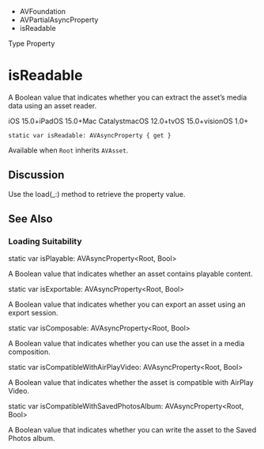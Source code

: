 

- AVFoundation
- AVPartialAsyncProperty
-  isReadable 

Type Property

# isReadable

A Boolean value that indicates whether you can extract the asset’s media data using an asset reader.

iOS 15.0+iPadOS 15.0+Mac CatalystmacOS 12.0+tvOS 15.0+visionOS 1.0+

``` source
static var isReadable: AVAsyncProperty { get }
```

Available when `Root` inherits `AVAsset`.

## Discussion

Use the load(_:) method to retrieve the property value.

## See Also

### Loading Suitability

static var isPlayable: AVAsyncProperty&lt;Root, Bool>

A Boolean value that indicates whether an asset contains playable content.

static var isExportable: AVAsyncProperty&lt;Root, Bool>

A Boolean value that indicates whether you can export an asset using an export session.

static var isComposable: AVAsyncProperty&lt;Root, Bool>

A Boolean value that indicates whether you can use the asset in a media composition.

static var isCompatibleWithAirPlayVideo: AVAsyncProperty&lt;Root, Bool>

A Boolean value that indicates whether the asset is compatible with AirPlay Video.

static var isCompatibleWithSavedPhotosAlbum: AVAsyncProperty&lt;Root, Bool>

A Boolean value that indicates whether you can write the asset to the Saved Photos album.

